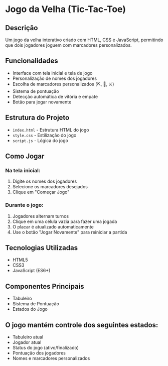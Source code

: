 # Jogo da Velha (Tic-Tac-Toe)

## Descrição
Um jogo da velha interativo criado com HTML, CSS e JavaScript, permitindo que dois jogadores joguem com marcadores personalizados.

## Funcionalidades
- Interface com tela inicial e tela de jogo
- Personalização de nomes dos jogadores
- Escolha de marcadores personalizados (⛏️, 🔨, ⚔️)
- Sistema de pontuação
- Detecção automática de vitória e empate
- Botão para jogar novamente

## Estrutura do Projeto
- `index.html` - Estrutura HTML do jogo
- `style.css` - Estilização do jogo
- `script.js` - Lógica do jogo

## Como Jogar
### Na tela inicial:
1. Digite os nomes dos jogadores
2. Selecione os marcadores desejados
3. Clique em "Começar Jogo"

### Durante o jogo:
1. Jogadores alternam turnos
2. Clique em uma célula vazia para fazer uma jogada
3. O placar é atualizado automaticamente
4. Use o botão "Jogar Novamente" para reiniciar a partida

## Tecnologias Utilizadas
- HTML5
- CSS3
- JavaScript (ES6+)

## Componentes Principais
- Tabuleiro
- Sistema de Pontuação
- Estados do Jogo

## O jogo mantém controle dos seguintes estados:
- Tabuleiro atual
- Jogador atual
- Status do jogo (ativo/finalizado)
- Pontuação dos jogadores
- Nomes e marcadores personalizados